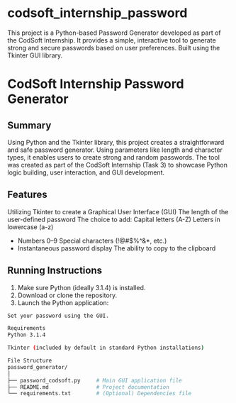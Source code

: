 # codsoft_internship_password
This project is a Python-based Password Generator developed as part of the CodSoft Internship. It provides a simple, interactive tool to generate strong and secure passwords based on user preferences.  Built using the Tkinter GUI library.
# CodSoft Internship Password Generator

## Summary

Using Python and the Tkinter library, this project creates a straightforward and safe password generator. Using parameters like length and character types, it enables users to create strong and random passwords. The tool was created as part of the CodSoft Internship (Task 3) to showcase Python logic building, user interaction, and GUI development.

## Features

Utilizing Tkinter to create a Graphical User Interface (GUI)
The length of the user-defined password
The choice to add:
  Capital letters (A-Z)
  Letters in lowercase (a-z)
  - Numbers 0–9
  Special characters (!@#$%^&*, etc.)
- Instantaneous password display
The ability to copy to the clipboard

## Running Instructions

1. Make sure Python (ideally 3.1.4) is installed.
2. Download or clone the repository.
3. Launch the Python application:

```bash password_codsoft.py in Python
Set your password using the GUI.

Requirements
Python 3.1.4

Tkinter (included by default in standard Python installations)

File Structure
password_generator/
│
├── password_codsoft.py     # Main GUI application file
├── README.md               # Project documentation
└── requirements.txt        # (Optional) Dependencies file

